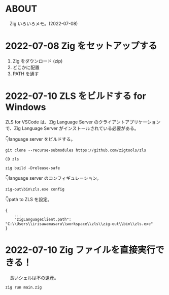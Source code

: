 # ABOUT

　Zig いろいろメモ。(2022-07-08)

# 2022-07-08 Zig をセットアップする

1. Zig をダウンロード (zip)
2. どこかに配置
3. PATH を通す


# 2022-07-10 ZLS をビルドする for Windows

ZLS for VSCode は、Zig Language Server のクライアントアプリケーションで、Zig Language Server がインストールされている必要がある。

👇language server をビルドする。

```CMD
git clone --recurse-submodules https://github.com/zigtools/zls

CD zls

zig build -Drelease-safe
```

👇language server のコンフィギュレーション。

```CMD
zig-out\bin\zls.exe config
```

👇path to ZLS を設定。

```
{
    ...
    "zigLanguageClient.path": "C:\\Users\\irisawamasaru\\workspace\\zls\\zig-out\\bin\\zls.exe"
}
```

# 2022-07-10 Zig ファイルを直接実行できる！

　長いシェルは不の遺産。

```sh
zig run main.zig
```
